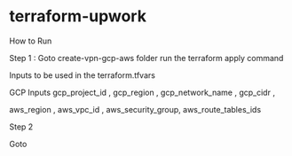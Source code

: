 # terraform-upwork

How to Run 

Step 1 : 
Goto  create-vpn-gcp-aws folder 
run the terraform apply command 

Inputs to be used in the terraform.tfvars 


GCP Inputs 
gcp_project_id ,
gcp_region ,
gcp_network_name ,
gcp_cidr ,

aws_region ,
aws_vpc_id ,
aws_security_group,
aws_route_tables_ids 


Step 2

Goto 



